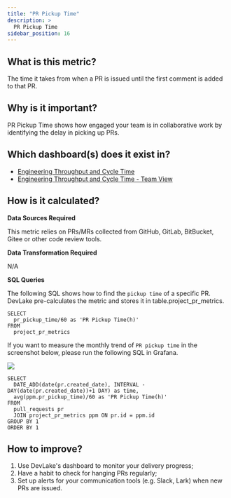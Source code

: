```yaml
---
title: "PR Pickup Time"
description: >
  PR Pickup Time
sidebar_position: 16
---
```


## What is this metric? 
The time it takes from when a PR is issued until the first comment is added to that PR. 

## Why is it important?
PR Pickup Time shows how engaged your team is in collaborative work by identifying the delay in picking up PRs. 

## Which dashboard(s) does it exist in?
- [Engineering Throughput and Cycle Time](/livedemo/EngineeringLeads/EngineeringThroughputAndCycleTime)
- [Engineering Throughput and Cycle Time - Team View](/livedemo/EngineeringLeads/EngineeringThroughputAndCycleTimeTeamView)


## How is it calculated?
<b>Data Sources Required</b>

This metric relies on PRs/MRs collected from GitHub, GitLab, BitBucket, Gitee or other code review tools.

<b>Data Transformation Required</b>

N/A

<b>SQL Queries</b>

The following SQL shows how to find the `pickup time` of a specific PR. DevLake pre-calculates the metric and stores it in table.project_pr_metrics.

```
SELECT
  pr_pickup_time/60 as 'PR Pickup Time(h)'
FROM
  project_pr_metrics
```


If you want to measure the monthly trend of `PR pickup time` in the screenshot below, please run the following SQL in Grafana. 

![](/img/Metrics/pr-pickup-time-monthly.png)

```
SELECT 
  DATE_ADD(date(pr.created_date), INTERVAL -DAY(date(pr.created_date))+1 DAY) as time,
  avg(ppm.pr_pickup_time)/60 as 'PR Pickup Time(h)'
FROM 
  pull_requests pr
  JOIN project_pr_metrics ppm ON pr.id = ppm.id
GROUP BY 1
ORDER BY 1
```


## How to improve?
1. Use DevLake's dashboard to monitor your delivery progress;
2. Have a habit to check for hanging PRs regularly;
3. Set up alerts for your communication tools (e.g. Slack, Lark) when new PRs are issued.
